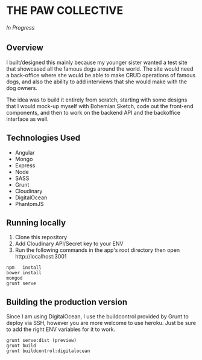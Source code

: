 # THE PAW COLLECTIVE

###### In Progress

## Overview

I built/designed this mainly because my younger sister wanted a test site that showcased all the famous dogs around the world. 
The site would need a back-office where she would be able to make CRUD operations of famous dogs, and also the ability to
add interviews that she would make with the dog owners. 

The idea was to build it entirely from scratch, starting with some designs that I would mock-up myself with Bohemian Sketch, 
code out the front-end components, and then to work on the backend API and the backoffice interface as well. 

## Technologies Used

* Angular
* Mongo
* Express
* Node
* SASS 
* Grunt
* Cloudinary
* DigitalOcean
* PhantomJS

## Running locally

1. Clone this repository
2. Add Cloudinary API/Secret key to your ENV
4. Run the following commands in the app's root directory then open http://localhost:3001

```
npm   install
bower install
mongod
grunt serve
```

## Building the production version

Since I am using DigitalOcean, I use the buildcontrol provided by Grunt to deploy via SSH, however you are more 
welcome to use heroku.  Just be sure to add the right ENV variables for it to work. 

```
grunt serve:dist (preview)
grunt build
grunt buildcontrol:digitalocean
```
